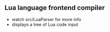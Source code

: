 ## Lua language frontend compiler

- watch src/LuaParser for more info
- displays a tree of Lua code input
